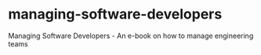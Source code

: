 # managing-software-developers
Managing Software Developers - An e-book on how to manage engineering teams
